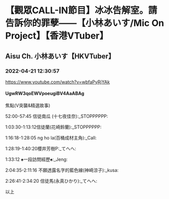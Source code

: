 # 【觀眾CALL-IN節目】冰冰告解室。請告訴你的罪孽——【小林あいす/Mic On Project】【香港VTuber】

## Aisu Ch. 小林あいす【HKVTuber】

### 2022-04-21 12:30:57

https://www.youtube.com/watch?v=wbfaPyRjYAk

#### UgwRW3qoEWVpoeugiBV4AaABAg

焦點(V突襲&精選故事)

52:00-57:45 信徒南瓜 (十七夜佳奈):_STOPPPPPP:

1:03:30-1:13:12信徒蘭(花崎鈴蘭):_STOPPPPPP:

1:16:18-1:28:05 ng ho la(百桶成材主角):_Call:

1:28:19-1:40:20櫻井芳樹P:_てへへ:

1:33:12 ♠一段訪問經歷♠:_Jeng:

2:04:35-2:11:16 不願透露名字的藍色線(神崎涼子):_kusa:

2:26:41-2:34:20 信徒馬(永真ひかり):_てへへ:

以上

